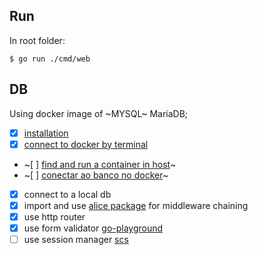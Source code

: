 ## Run

In root folder:

```
$ go run ./cmd/web
```

## DB

Using docker image of ~MYSQL~ MariaDB;
 - [x] [installation](https://plus.diolinux.com.br/t/dica-como-instalar-o-mysql-no-docker-e-conectar-no-dbeaver-atualizado-08-2022/47274)
 - [x] [connect to docker by terminal](https://baumannalexj.medium.com/connect-your-db-tool-to-a-dockerized-mysql-server-container-bc18853524ed)
 - ~[ ] [find and run a container in host]()~
 - ~[ ] [conectar ao banco no docker]()~
 - [x] connect to a local db
 - [x] import and use [alice package](https://github.com/justinas/alice) for middleware chaining
 - [X] use http router [](https://github.com/julienschmidt/httprouter")
 - [X] use form validator [go-playground](https://github.com/go-playground/form/v4)
 - [ ] use session manager [scs](https://github.com/alexedwards/scs)
